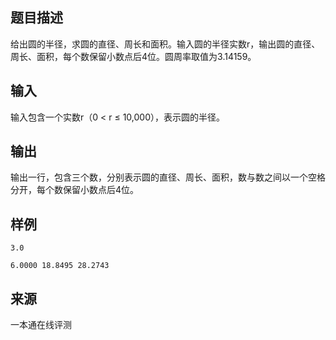 ## 题目描述

给出圆的半径，求圆的直径、周长和面积。输入圆的半径实数r，输出圆的直径、周长、面积，每个数保留小数点后4位。圆周率取值为3.14159。

## 输入

输入包含一个实数r（0 < r ≤ 10,000），表示圆的半径。

## 输出

输出一行，包含三个数，分别表示圆的直径、周长、面积，数与数之间以一个空格分开，每个数保留小数点后4位。

## 样例

```input1
3.0
```

```output1
6.0000 18.8495 28.2743
```


 ## 来源

 一本通在线评测 